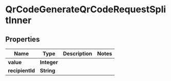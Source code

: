 

# QrCodeGenerateQrCodeRequestSplitInner


## Properties

| Name | Type | Description | Notes |
|------------ | ------------- | ------------- | -------------|
|**value** | **Integer** |  |  |
|**recipientId** | **String** |  |  |



